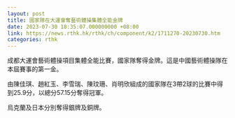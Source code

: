 ```yaml
---
layout: post
title: 國家隊在大運會奪藝術體操集體全能金牌
date: 2023-07-30 18:35:07.000000000 +08:00
link: https://news.rthk.hk/rthk/ch/component/k2/1711270-20230730.htm
categories: rthk
---
```


成都大運會藝術體操項目集體全能比賽，國家隊奪得金牌。這是中國藝術體操隊在本屆賽事的第一金。

由陳佳琪、趙紅玉、李雪瑞、陳玟珊、肖明欣組成的國家隊在3帶2球的比賽中得到25.9分，以總分57.15分奪得冠軍。

烏克蘭及日本分別奪得銀牌及銅牌。
